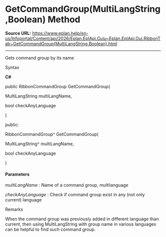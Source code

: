 # GetCommandGroup(MultiLangString,Boolean) Method

**Source URL:** https://www.eplan.help/en-us/Infoportal/Content/api/2026/Eplan.EplApi.Guiu~Eplan.EplApi.Gui.RibbonTab~GetCommandGroup(MultiLangString,Boolean).html

---

Gets command group by its name

Syntax

**C#**



public RibbonCommandGroup GetCommandGroup( 

   MultiLangString multiLangName,

   bool checkAnyLanguage

)

public:

RibbonCommandGroup^ GetCommandGroup( 

   MultiLangString^ multiLangName,

   bool checkAnyLanguage

)


#### Parameters

*multiLangName*
:   Name of a command group, multilanguage

*checkAnyLanguage*
:   Check if command group exist in any (not only current) language

Remarks

When the command group was previously added in different language than current, then using MultiLangString with group name in various languages can be helpful to find such command group.

